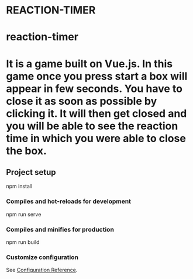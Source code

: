 # REACTION-TIMER
# reaction-timer
# It is a game built on Vue.js. In this game once you press start a box will appear in few seconds. You have to close it as soon as possible by clicking it. It will then get closed and you will be able to see the reaction time in which you were able to close the box.

## Project setup

npm install


### Compiles and hot-reloads for development

npm run serve


### Compiles and minifies for production

npm run build


### Customize configuration
See [Configuration Reference](https://cli.vuejs.org/config/).
